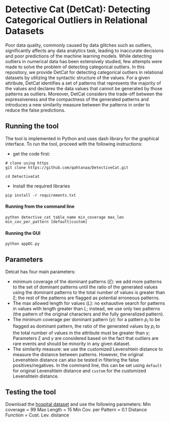 # Detective Cat (DetCat): Detecting Categorical Outliers in Relational Datasets

Poor data quality, commonly caused by data glitches such as outliers, significantly affects any data analytics task, leading to inaccurate decisions and poor predictions of the machine learning models. While detecting outliers in numerical data has been extensively studied, few attempts were made to solve the problem of detecting categorical outliers. In this repository, we provide DetCat for detecting categorical outliers in relational datasets by utilizing the syntactic structure of the values. For a given attribute, DetCat identifies a set of patterns that represents the majority of the values and declares the data values that cannot be generated by those patterns as outliers. Moreover, DetCat considers the trade-off between the expressiveness and the compactness of the generated patterns and introduces a new similarity measure between the patterns in order to reduce the false predictions.

## Running the tool
The tool is implemented in Python and uses dash library for the graphical interface. To run the tool, proceed with the following instructions:
* get the code first:
```
# clone using https
git clone https://github.com/qahtanaa/DetectiveCat.git

cd DetectiveCat
```
* Install the required libraries
```
pip install -r requirements.txt
```
#### Running from the command line

```
python detective_cat table_name min_coverage max_len min_cov_per_pattern [default|custom]
```

#### Running the GUI

```
python appDC.py 
```

## Parameters

Detcat has four main parameters: 

* minimum coverage of the dominant patterns ($\xi$): we add more patterns to the set of dominant patterns until the ratio of the generated values using the dominant patterns to the total number of values is greater than $\xi$; the rest of the patterns are flagged as potential erroneous patterns.
* The max allowed length for values ($L$): no exhaustive search for patterns in values with length greater than $L$; instead, we use only two patterns (the pattern of the original characters and the fully generalized pattern).
* The minimum coverage per dominant pattern ($\gamma$): for a pattern $p_i$ to be flagged as dominant pattern, the ratio of the generated values by $p_i$ to the total number of values in the attribute must be greater than $\gamma$; Parameters $\xi$ and $\gamma$ are considered based on the fact that outliers are rare events and should be minority in any given dataset.
* The similarity measure: we use the customized Levenshtein distance to measure the distance between patterns. However, the original Levenshtein distance can also be tested in filtering the false positives/negatives. In the command line, this can be set using `default` for original Levenshtein distance and `custom` for the customized Levenshtein distance. 

  
## Testing the tool

Download the [hospital dataset](https://github.com/BigDaMa/raha/tree/master/datasets/hospital) and use the following parameters:
Min coverage = 99
Max Length = 15
Min Cov. per Pattern = 0.1
Distance Function = Cust. Lev. distance
